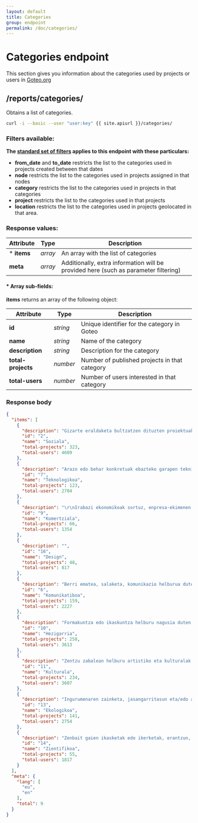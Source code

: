 ```yaml
---
layout: default
title: Categories
group: endpoint
permalink: /doc/categories/
---
```

# Categories endpoint

This section gives you information about the categories used by projects or users in [Goteo.org](http://goteo.org)

<a name="categories"></a>
## /reports/categories/

Obtains a list of categories.

```bash
curl -i --basic --user "user:key" {{ site.apiurl }}/categories/
```

### Filters available:
**The [standard set of filters](/doc/filters) applies to this endpoint with these particulars:**

* **from_date** and **to_date** restricts the list to the categories used in projects created between that dates
* **node** restricts the list to the categories used in projects assigned in that nodes
* **category** restricts the list to the categories used in projects in that categories
* **project** restricts the list to the categories used in that projects
* **location** restricts the list to the categories used in projects geolocated in that area.

### Response values:

| Attribute  | Type | Description |
| ------------- | ------------- | ------------ |
| * **items** | *array* | An array with the list of categories |
| **meta** | *array* | Additionally, extra information will be provided here (such as parameter filtering) |

#### * Array sub-fields:

**items** returns an array of the following object:

| Attribute  | Type | Description |
| ------------- | ------------- | ------------ |
| **id** | *string* | Unique identifier for the category in Goteo |
| **name** | *string* | Name of the category |
| **description** | *string* | Description for the category |
| **total-projects** | *number* | Number of published projects in that category |
| **total-users** | *number* | Number of users interested in that category |

### Response body
```json
{
  "items": [
    {
      "description": "Gizarte eraldaketa bultzatzen dituzten proiektuak, ongizate handiagoa lortzeko, giza harremanetan ematen diren arazoak ebatzi edo/eta  giza harremanak indartuz.\r\n",
      "id": "2",
      "name": "Soziala",
      "total-projects": 323,
      "total-users": 4609
    },
    {
      "description": "Arazo edo behar konkretuak ebazteko garapen teknikoak, software, hardware, herramintak etar.",
      "id": "7",
      "name": "Teknologikoa",
      "total-projects": 123,
      "total-users": 2704
    },
    {
      "description": "\r\nIrabazi ekonomikoak sortuz, enpresa-ekimenen bat bihurtzeko asmoa duten propiektuak.",
      "id": "9",
      "name": "Komertziala",
      "total-projects": 66,
      "total-users": 1354
    },
    {
      "description": "",
      "id": "16",
      "name": "Design",
      "total-projects": 48,
      "total-users": 817
    },
    {
      "description": "Berri ematea, salaketa, komunikazio helburua duten proiektuak (adibidez herri kazetaritza, dokumentalak. blogak, irrati programak).",
      "id": "6",
      "name": "Komunikatiboa",
      "total-projects": 159,
      "total-users": 2227
    },
    {
      "description": "Formakuntza edo ikaskuntza helburu nagusia duten proiektuak. ",
      "id": "10",
      "name": "Hezigarria",
      "total-projects": 258,
      "total-users": 3613
    },
    {
      "description": "Zentzu zabalean helburu artistiko eta kulturalak dituzten proiektuak. ",
      "id": "11",
      "name": "Kulturala",
      "total-projects": 234,
      "total-users": 3607
    },
    {
      "description": "Ingurumenaren zainketa, jasangarritasun eta/edo aniztasun biologikoarekin harremanetan dauden proiektuak.",
      "id": "13",
      "name": "Ekologikoa",
      "total-projects": 141,
      "total-users": 2754
    },
    {
      "description": "Zenbait gaien ikasketak edo ikerketak, erantzun, azalpen, ebazpen berriak bilatzen dituzten proiektuak.",
      "id": "14",
      "name": "Zientifikoa",
      "total-projects": 55,
      "total-users": 1817
    }
  ],
  "meta": {
    "lang": [
      "eu",
      "en"
    ],
    "total": 9
  }
}
```